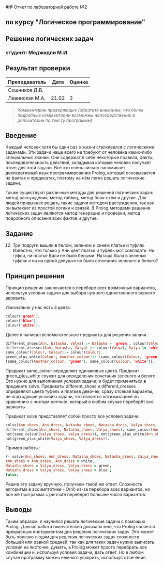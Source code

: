#№ Отчет по лабораторной работе №2
## по курсу "Логическое программирование"

## Решение логических задач

### студент: Меджидли М.И.

## Результат проверки

| Преподаватель     | Дата         |  Оценка       |
|-------------------|--------------|---------------|
| Сошников Д.В. |              |               |
| Левинская М.А.|    21.02     |       3       |

> *Комментарии проверяющих (обратите внимание, что более подробные комментарии возможны непосредственно в репозитории по тексту программы)*


## Введение

Каждый человек хотя бы один раз в жизни сталкивался с логическими задачами. Эти задачи чаще всего не требуют от человека каких-либо специальных знаний.
Они содержат в себе некоторые правила, факты, последовательность действий, складывая которые человек получает ответ для этой задачи. Всё это очень сильно
напоминает декларативный язык программирования Prolog, который основывается на фактах и предикатах, поэтому на нём легко решать логические задачи.

Также существуют различные методы для решения логических задач: метод рассуждения, метод таблиц, метод блок-схем и другие. Для людей привычнее решать
такие задачи методом рассуждения, так как он вытекает из простой логики и связей. В Prolog методами решения логических задач являются метод генерации 
и проверки, метод подробного описания всех фактов и другие.

## Задание

12) Три подруги вышли в белом, зеленом и синем платье и туфлях. Известно, что только у Ани цвет платья и туфель мог совпадать. Ни туфли, ни платье Вали 
не были белыми. Наташа была в зеленых туфлях и ни на одной девушке не было сочетания зеленого и белого?

## Принцип решения

Принцип решения заключается в переборе всех возможных вариантов, используя условия задачи для выбора нужного единственного верного варианта.

Изначально у нас есть 3 цвета.

```prolog
colour('green').
colour('blue').
colour('white').
```

Далее я написал вспомогательные предикаты для решения залачи.

```prolog
different_shoes(Ann, Natasha, Valya) :- Natasha = 'green', colour(Valya), Valya \= 'white', Valya \= Natasha, colour(Ann), Ann \= Natasha, Ann \= Valya.
different_dresses(Ann, Natasha, Valya) :- colour(Valya), Valya \= 'white', colour(Ann), Ann \= Valya, colour(Natasha), Natasha \= Ann, Natasha \= Valya.
same_colour(Colour, Colour):- colour(Colour).
green_plus_white(Colour, Another_colour):- (same_colour(Colour, 'green'), same_colour(Another_colour, 'white')) ;
(same_colour(Another_colour, 'green'), same_colour(Colour, 'white')).
```

Предикат same_colour определяет одинаковые цвета. Предикат green_plus_white служит для определения сочетания зеленого и белого. Это нужно для выполнения 
условия задачи, и будет применяться в предикате solve. Предикаты different_shoes и different_dresses определяют цвета туфель и платьев девочек, 
сразу отсекая варианты, не подходящие условию задачи, что является оптимизацией по сравнению с чистым permute, который в любом случае переберёт все варианты.

Предикат solve представляет собой просто все условия задачи.

```prolog
solve(Ann_shoes, Ann_dress, Natasha_shoes, Natasha_dress, Valya_shoes, Valya_dress):- different_dresses(Ann_dress, Natasha_dress, Valya_dress),
different_shoes(Ann_shoes, Natasha_shoes, Valya_shoes), same_colour(Ann_shoes, Ann_dress), not(same_colour(Natasha_shoes, Natasha_dress)),
not(same_colour(Valya_shoes, Valya_dress)), not(green_plus_white(Ann_shoes, Ann_dress)), not(green_plus_white(Natasha_shoes, Natasha_dress)),
not(green_plus_white(Valya_shoes, Valya_dress)).
```

Пример работы:

```prolog
?- solve(Ann_shoes, Ann_dress, Natasha_shoes, Natasha_dress, Valya_shoes, Valya_dress).
Ann_shoes = Ann_dress, Ann_dress = white,
Natasha_shoes = Valya_dress, Valya_dress = green,
Natasha_dress = Valya_shoes, Valya_shoes = blue ;
false.
```

Решив эту задачу вручную, получаем такой же ответ. Сложность алгоритма в ассимптотике - O(n!) из-за перебора всех вариантов, но все же программа с 
permute переберет большее число вариантов.

## Выводы

Таким образом, я научился решать логические задачи с помощью Prolog. Данная работа окончательно доказала мне, что Prolog является прекрасным 
инструментом для решения логических задач. Это может быть полезно людям для решения логических задач сложности большей или равной средней, так как 
для таких задач нужно выписать условия на листочке, думать, а Prolog может просто перебрать все комбинации и, используя условия задачи, дать ответ. 
Но в любом случае программу можно немного ускорить, используя отсечения.  




